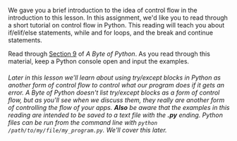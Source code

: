 We gave you a brief introduction to the idea of control flow in the introduction to this lesson. In this assignment, we'd like you to read through a short tutorial on control flow in Python. This reading will teach you about if/elif/else statements, while and for loops, and the break and continue statements. 

Read through [Section 9](http://www.swaroopch.com/notes/python/#control_flow) of *A Byte of Python*. As you read through this material, keep a Python console open and input the examples. 

###### Later in this lesson we'll learn about using try/except blocks in Python as another form of control flow to control what our program does if it gets an error. *A Byte of Python* doesn't list try/except blocks as a form of control flow, but as you'll see when we discuss them, they really are another form of controlling the flow of your apps. **Also** be aware that the examples in this reading are intended to be saved to a text file with the **.py** ending. Python files can be run from the command line with `python /path/to/my/file/my_program.py`. We'll cover this later.